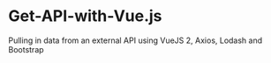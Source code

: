 # Get-API-with-Vue.js
Pulling in data from an external API using VueJS 2, Axios, Lodash and Bootstrap
